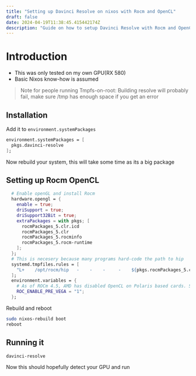 ```yaml
---
title: "Setting up Davinci Resolve on nixos with Rocm and OpenCL"
draft: false
date: 2024-04-19T11:38:45.415442174Z
description: "Guide on how to setup Davinci Resolve with Rocm and OpenCL"
---
```

# Introduction
- This was only tested on my own GPU(RX 580)
- Basic Nixos know-how is assumed


>Note for people running Tmpfs-on-root: Building resolve will probably fail, make sure /tmp has enough space if you get an error

## Installation
Add it to `environment.systemPackages`
```nix
environment.systemPackages = [
  pkgs.davinci-resolve
];
```
Now rebuild your system, this will take some time as its a big package

## Setting up Rocm OpenCL
```nix
  # Enable openGL and install Rocm
  hardware.opengl = {
    enable = true;
    driSupport = true;
    driSupport32Bit = true;
    extraPackages = with pkgs; [
      rocmPackages_5.clr.icd
      rocmPackages_5.clr
      rocmPackages_5.rocminfo
      rocmPackages_5.rocm-runtime
    ];
  };
  # This is necesery because many programs hard-code the path to hip
  systemd.tmpfiles.rules = [
    "L+    /opt/rocm/hip   -    -    -     -    ${pkgs.rocmPackages_5.clr}"
  ];
  environment.variables = {
    # As of ROCm 4.5, AMD has disabled OpenCL on Polaris based cards. So this is needed if you have a 500 series card. 
    ROC_ENABLE_PRE_VEGA = "1";
  };
```
Rebuild and reboot
```bash
sudo nixos-rebuild boot
reboot
```

## Running it
```bash
davinci-resolve
```
Now this should hopefully detect your GPU and run
